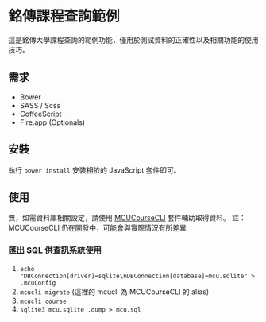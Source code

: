 銘傳課程查詢範例
===

這是銘傳大學課程查詢的範例功能，僅用於測試資料的正確性以及相關功能的使用技巧。

需求
---

* Bower
* SASS / Scss
* CoffeeScript
* Fire.app (Optionals)

安裝
---

執行 `bower install` 安裝相依的 JavaScript 套件即可。

使用
---

無，如需資料庫相關設定，請使用 [MCUCourseCLI](https://github.com/elct9620/MCUCourseCLI) 套件輔助取得資料。
註：MCUCourseCLI 仍在開發中，可能會與實際情況有所差異

### 匯出 SQL 供查訊系統使用
1. `echo "DBConnection[driver]=sqlite\nDBConnection[database]=mcu.sqlite" > .mcuConfig`
2. `mcucli migrate` (這裡的 mcucli 為 MCUCourseCLI 的 alias)
3. `mcucli course`
4. `sqlite3 mcu.sqlite .dump > mcu.sql`
